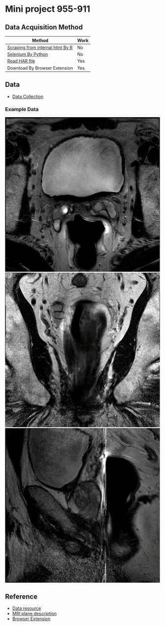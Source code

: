 # Mini project 955-911

## Data Acquisition Method
| Method | Work |
| ------ | ------- |
| [Scraping from internal html By R](scraping_internal_file) | No |
| [Selenium By Python](selenium) | No |
| [Read HAR file](read_har) | Yes |
| Download By Browser Extension | Yes |

## Data
- [Data Collection](https://github.com/fluke34261/mini-project-955-911/tree/main/Data%20Collection)

### Example Data

![ax hi](Data%20Collection/MIP-PROSTATE-01-0001/AX/07edc523-05af-4aa5-8630-81b74d3a18d6.jpg)
![cor](Data%20Collection/MIP-PROSTATE-01-0001/COR/1e795806-b40f-4cc1-9559-49952d31d188.jpg)
![sag](Data%20Collection/MIP-PROSTATE-01-0001/SAG/69f922a5-edd3-40a7-8ac1-65abb78ccf3c.jpg)

## Reference 
- [Data resource](https://nbia.cancerimagingarchive.net/nbia-search/)
- [MRI plane description](https://www.researchgate.net/figure/MRI-planes-for-MRI-head-scan-a-Axial-b-Coronal-c-Sagittal-MR-scanner-can-generate_fig2_338448026)
- [Browser Extension](https://chrome.google.com/webstore/detail/download-all-images/ifipmflagepipjokmbdecpmjbibjnakm)
